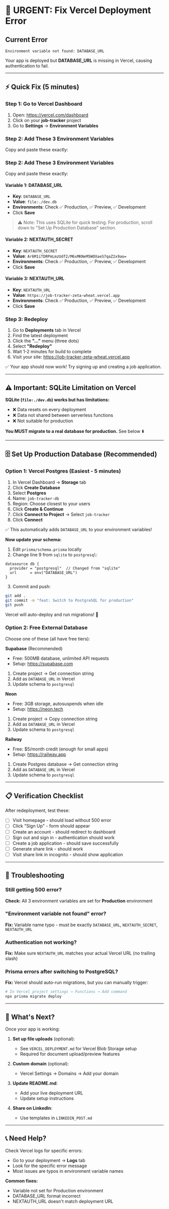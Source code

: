 # 🚨 URGENT: Fix Vercel Deployment Error

## Current Error
```
Environment variable not found: DATABASE_URL
```

Your app is deployed but **DATABASE_URL** is missing in Vercel, causing authentication to fail.

---

## ⚡ Quick Fix (5 minutes)

### Step 1: Go to Vercel Dashboard

1. Open: https://vercel.com/dashboard
2. Click on your **job-tracker** project
3. Go to **Settings** → **Environment Variables**

### Step 2: Add These 3 Environment Variables

Copy and paste these exactly:

### Step 2: Add These 3 Environment Variables

Copy and paste these exactly:

#### Variable 1: DATABASE_URL
- **Key**: `DATABASE_URL`
- **Value**: `file:./dev.db`
- **Environments**: Check ✅ Production, ✅ Preview, ✅ Development
- Click **Save**

> ⚠️ Note: This uses SQLite for quick testing. For production, scroll down to "Set Up Production Database" section.

#### Variable 2: NEXTAUTH_SECRET
- **Key**: `NEXTAUTH_SECRET`
- **Value**: `Ar6M1iTDRPmLmzUdf2/M6xMKNeM5WOXaeS7qaZ2x9ao=`
- **Environments**: Check ✅ Production, ✅ Preview, ✅ Development
- Click **Save**

#### Variable 3: NEXTAUTH_URL
- **Key**: `NEXTAUTH_URL`
- **Value**: `https://job-tracker-zeta-wheat.vercel.app`
- **Environments**: Check ✅ Production, ✅ Preview, ✅ Development
- Click **Save**

### Step 3: Redeploy

1. Go to **Deployments** tab in Vercel
2. Find the latest deployment
3. Click the **"..."** menu (three dots)
4. Select **"Redeploy"**
5. Wait 1-2 minutes for build to complete
6. Visit your site: https://job-tracker-zeta-wheat.vercel.app

✅ Your app should now work! Try signing up and creating a job application.

---

## ⚠️ Important: SQLite Limitation on Vercel

**SQLite (`file:./dev.db`) works but has limitations:**
- ❌ Data resets on every deployment
- ❌ Data not shared between serverless functions
- ❌ Not suitable for production

**You MUST migrate to a real database for production.** See below ⬇️

---

## 🗄️ Set Up Production Database (Recommended)

### Option 1: Vercel Postgres (Easiest - 5 minutes)

1. In Vercel Dashboard → **Storage** tab
2. Click **Create Database**
3. Select **Postgres**
4. Name: `job-tracker-db`
5. Region: Choose closest to your users
6. Click **Create & Continue**
7. Click **Connect to Project** → Select `job-tracker`
8. Click **Connect**

✅ This automatically adds `DATABASE_URL` to your environment variables!

**Now update your schema:**
1. Edit `prisma/schema.prisma` locally
2. Change line 9 from `sqlite` to `postgresql`:
```prisma
datasource db {
  provider = "postgresql"  // Changed from "sqlite"
  url      = env("DATABASE_URL")
}
```
3. Commit and push:
```bash
git add .
git commit -m "feat: Switch to PostgreSQL for production"
git push
```

Vercel will auto-deploy and run migrations! 🎉

### Option 2: Free External Database

Choose one of these (all have free tiers):

**Supabase** (Recommended)
- Free: 500MB database, unlimited API requests
- Setup: https://supabase.com
1. Create project → Get connection string
2. Add as `DATABASE_URL` in Vercel
3. Update schema to `postgresql`

**Neon**
- Free: 3GB storage, autosuspends when idle
- Setup: https://neon.tech
1. Create project → Copy connection string
2. Add as `DATABASE_URL` in Vercel
3. Update schema to `postgresql`

**Railway**
- Free: $5/month credit (enough for small apps)
- Setup: https://railway.app
1. Create Postgres database → Get connection string
2. Add as `DATABASE_URL` in Vercel
3. Update schema to `postgresql`

---

## 📋 Verification Checklist

After redeployment, test these:

- [ ] Visit homepage - should load without 500 error
- [ ] Click "Sign Up" - form should appear
- [ ] Create an account - should redirect to dashboard
- [ ] Sign out and sign in - authentication should work
- [ ] Create a job application - should save successfully
- [ ] Generate share link - should work
- [ ] Visit share link in incognito - should show application

---

## 🐛 Troubleshooting

### Still getting 500 error?
**Check:** All 3 environment variables are set for **Production** environment

### "Environment variable not found" error?
**Fix:** Variable name typo - must be exactly `DATABASE_URL`, `NEXTAUTH_SECRET`, `NEXTAUTH_URL`

### Authentication not working?
**Fix:** Make sure `NEXTAUTH_URL` matches your actual Vercel URL (no trailing slash)

### Prisma errors after switching to PostgreSQL?
**Fix:** Vercel should auto-run migrations, but you can manually trigger:
```bash
# In Vercel project settings → Functions → Add command
npx prisma migrate deploy
```

---

## 🎯 What's Next?

Once your app is working:

1. **Set up file uploads** (optional):
   - See `VERCEL_DEPLOYMENT.md` for Vercel Blob Storage setup
   - Required for document upload/preview features

2. **Custom domain** (optional):
   - Vercel Settings → Domains → Add your domain

3. **Update README.md**:
   - Add your live deployment URL
   - Update setup instructions

4. **Share on LinkedIn**:
   - Use templates in `LINKEDIN_POST.md`

---

## 📞 Need Help?

Check Vercel logs for specific errors:
- Go to your deployment → **Logs** tab
- Look for the specific error message
- Most issues are typos in environment variable names

**Common fixes:**
- Variable not set for Production environment
- DATABASE_URL format incorrect
- NEXTAUTH_URL doesn't match deployment URL
